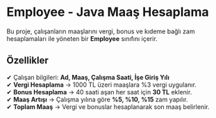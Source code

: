 # Employee - Java Maaş Hesaplama

Bu proje, çalışanların maaşlarını vergi, bonus ve kıdeme bağlı zam hesaplamaları ile yöneten bir **Employee** sınıfını içerir.

## Özellikler  
✔ Çalışan bilgileri: **Ad, Maaş, Çalışma Saati, İşe Giriş Yılı**  
✔ **Vergi Hesaplama** → 1000 TL üzeri maaşlara %3 vergi uygulanır.  
✔ **Bonus Hesaplama** → 40 saati aşan her saat için **30 TL** eklenir.  
✔ **Maaş Artışı** → Çalışma yılına göre **%5, %10, %15** zam yapılır.  
✔ **Toplam Maaş** → Vergi ve bonuslar hesaplanarak son maaş belirlenir. 
